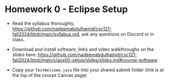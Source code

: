 # Homework 0 - Eclipse Setup

- Read the syllabus thoroughly, https://github.com/nadeemabdulhamid/csc121-fall2024/blob/main/syllabus.md, ask any questions on Discord or in class.

- Download and install software, links and video walkthroughs on the slides here: https://github.com/nadeemabdulhamid/csc121-fall2024/blob/main/class00-setup/slides/slides.md#course-software

- Copy your `TestWelcome.java` file into your shared submit folder (link is at the top of the course Canvas page)

